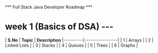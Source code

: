 *** Full Stack Java Developer Roadmap ***

# week 1 (Basics of DSA) --- 

| **S.No** | **Topic**       | **Description**
|----------|-----------------|
| 1        | Arrays          |
| 2        | Linked Lists    |
| 3        | Stacks          |
| 4        | Queues          |
| 5        | Trees           |
| 6        | Graphs          |
